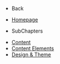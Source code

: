 - Back

* [Homepage](/)

- SubChapters

* [Content](/adminhtml/UserGuide/Content/Index.md)
* [Content Elements](/adminhtml/UserGuide/Content/Content_Elements/Index.md)
* [Design & Theme](/adminhtml/UserGuide/Content/Design_Theme/Index.md)
